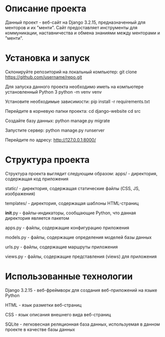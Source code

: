 # Описание проекта
Данный проект - веб-сайт на Django 3.2.15, предназначенный для менторов и их "менти". Сайт предоставляет инструменты для коммуникации, наставничества и обмена знаниями между менторами и "менти".

# Установка и запуск
Склонируйте репозиторий на локальный компьютер:
git clone https://github.com/username/repo.git

Для запуска данного проекта необходимо иметь на компьютере установленный Python 3
python -m venv venv

Установите необходимые зависимости:
pip install -r requirements.txt

Перейдите в корневую папки проекта:
cd django-website
cd src

Создайте базу данных:
python manage.py migrate

Запустите сервер:
python manage.py runserver

Перейдите по адресу:
http://127.0.0.1:8000/

# Структура проекта
Структура проекта выглядит следующим образом:
apps/ - директория, содержащая код приложения

static/ - директория, содержащая статические файлы (CSS, JS, изображения)

templates/ - директория, содержащая шаблоны HTML-страниц

__init__.py - файлы-индикаторы, сообщающие Python, что данная директория является пакетом

apps.py - файлы, содержащие конфигурацию приложения

models.py - файлы, содержащие определения моделей базы данных

urls.py - файлы, содержащие маршруты приложения

views.py - файлы, содержащие представления (views) для приложения

# Использованные технологии
Django 3.2.15 - веб-фреймворк для создания веб-приложений на языке Python

HTML - язык разметки веб-страниц

CSS - язык описания внешнего вида веб-страниц

SQLite - легковесная реляционная база данных, используемая в данном проекте в качестве базы данных
